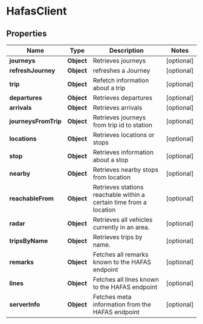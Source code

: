 # HafasClient

## Properties
Name | Type | Description | Notes
------------ | ------------- | ------------- | -------------
**journeys** | **Object** | Retrieves journeys |  [optional]
**refreshJourney** | **Object** | refreshes a Journey |  [optional]
**trip** | **Object** | Refetch information about a trip |  [optional]
**departures** | **Object** | Retrieves departures |  [optional]
**arrivals** | **Object** | Retrieves arrivals |  [optional]
**journeysFromTrip** | **Object** | Retrieves journeys from trip id to station |  [optional]
**locations** | **Object** | Retrieves locations or stops |  [optional]
**stop** | **Object** | Retrieves information about a stop |  [optional]
**nearby** | **Object** | Retrieves nearby stops from location |  [optional]
**reachableFrom** | **Object** | Retrieves stations reachable within a certain time from a location |  [optional]
**radar** | **Object** | Retrieves all vehicles currently in an area. |  [optional]
**tripsByName** | **Object** | Retrieves trips by name. |  [optional]
**remarks** | **Object** | Fetches all remarks known to the HAFAS endpoint |  [optional]
**lines** | **Object** | Fetches all lines known to the HAFAS endpoint |  [optional]
**serverInfo** | **Object** | Fetches meta information from the HAFAS endpoint |  [optional]
